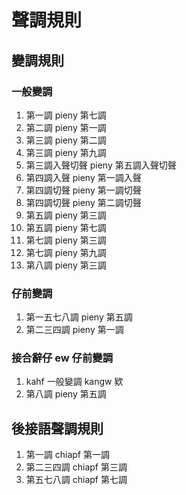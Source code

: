 # 聲調規則

## 變調規則

### 一般變調

1. 第一調 pieny 第七調
2. 第二調 pieny 第一調
3. 第三調 pieny 第二調
4. 第三調 pieny 第九調
5. 第三調入聲切聲 pieny 第五調入聲切聲
6. 第四調入聲 pieny 第一調入聲
7. 第四調切聲 pieny 第一調切聲
8. 第四調切聲 pieny 第二調切聲
9. 第五調 pieny 第三調
10. 第五調 pieny 第七調
11. 第七調 pieny 第三調
12. 第七調 pieny 第九調
13. 第八調 pieny 第三調

### 仔前變調

1. 第一五七八調 pieny 第五調
2. 第二三四調 pieny 第一調

### 接合辭仔 ew 仔前變調

1. kahf 一般變調 kangw 欵
2. 第八調 pieny 第五調

## 後接語聲調規則

1. 第一調 chiapf 第一調
2. 第二三四調 chiapf 第三調
3. 第五七八調 chiapf 第七調
